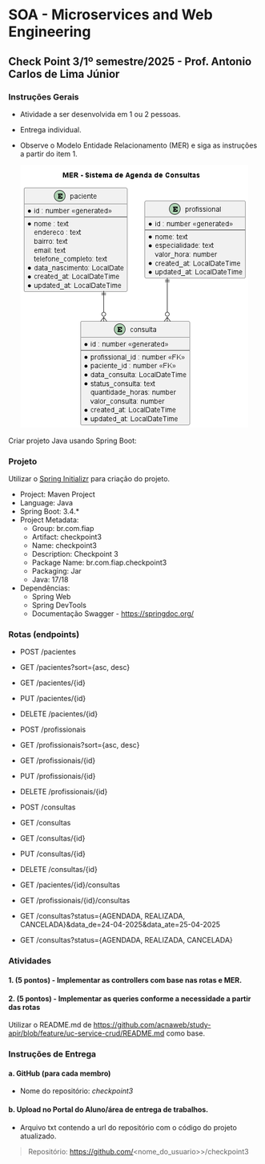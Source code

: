 # SOA - Microservices and Web Engineering  

## Check Point 3/1º semestre/2025 - Prof. Antonio Carlos de Lima Júnior  

### Instruções Gerais

- Atividade a ser desenvolvida em 1 ou 2 pessoas.
- Entrega individual.
- Observe o Modelo Entidade Relacionamento (MER) e siga as instruções a partir do item 1.

   ![](/out/docs/3si/checkpoint2-sem1/mer/diagram.png)

Criar projeto Java usando Spring Boot:  

### Projeto 

Utilizar o [Spring Initializr](https://start.spring.io/) para criação do projeto.

- Project: Maven Project  
- Language: Java  
- Spring Boot: 3.4.*  
- Project Metadata:  
  - Group: br.com.fiap  
  - Artifact: checkpoint3  
  - Name: checkpoint3  
  - Description: Checkpoint 3 
  - Package Name: br.com.fiap.checkpoint3  
  - Packaging: Jar  
  - Java: 17/18  
- Dependências:  
  - Spring Web  
  - Spring DevTools  
  - Documentação Swagger - https://springdoc.org/ 

### Rotas (endpoints)

   * POST /pacientes
   * GET /pacientes?sort={asc, desc}
   * GET /pacientes/{id}   
   * PUT /pacientes/{id}
   * DELETE /pacientes/{id}

   * POST /profissionais
   * GET /profissionais?sort={asc, desc}
   * GET /profissionais/{id}
   * PUT /profissionais/{id}
   * DELETE /profissionais/{id} 

   * POST /consultas
   * GET /consultas
   * GET /consultas/{id}
   * PUT /consultas/{id}
   * DELETE /consultas/{id} 

   * GET /pacientes/{id}/consultas
   * GET /profissionais/{id}/consultas   
   * GET /consultas?status={AGENDADA, REALIZADA, CANCELADA}&data_de=24-04-2025&data_ate=25-04-2025
   * GET /consultas?status={AGENDADA, REALIZADA, CANCELADA}

### Atividades 

#### 1. (5 pontos) - Implementar as controllers com base nas rotas e MER.

#### 2. (5 pontos) - Implementar as queries conforme a necessidade a partir das rotas

Utilizar o README.md de https://github.com/acnaweb/study-apir/blob/feature/uc-service-crud/README.md como base.

### Instruções de Entrega  

#### a. GitHub (para cada membro)  

   - Nome do repositório: *checkpoint3*

#### b. Upload no Portal do Aluno/área de entrega de trabalhos.

   - Arquivo txt contendo a url do repositório com o código do projeto atualizado.

> Repositório: https://github.com/<nome_do_usuario>>/checkpoint3  
